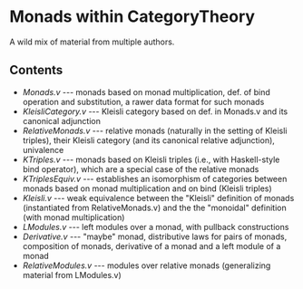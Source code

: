 Monads within CategoryTheory
============================

A wild mix of material from multiple authors.

## Contents

* *Monads.v* --- monads based on monad multiplication, def. of bind operation and substitution, a rawer data format for such monads
* *KleisliCategory.v* --- Kleisli category based on def. in Monads.v and its canonical adjunction
* *RelativeMonads.v* --- relative monads (naturally in the setting of Kleisli triples), their Kleisli category (and its canonical relative adjunction), univalence
* *KTriples.v* --- monads based on Kleisli triples (i.e., with Haskell-style bind operator), which are a special case of the relative monads
* *KTriplesEquiv.v* --- establishes an isomorphism of categories between monads based on monad multiplication and on bind (Kleisli triples)
* *Kleisli.v* --- weak equivalence between the "Kleisli" definition of monads (instantiated from RelativeMonads.v) and the the "monoidal" definition (with monad multiplication)
* *LModules.v* --- left modules over a monad, with pullback constructions
* *Derivative.v* --- "maybe" monad, distributive laws for pairs of monads, composition of monads, derivative of a monad and a left module of a monad
* *RelativeModules.v* --- modules over relative monads (generalizing material from LModules.v)
